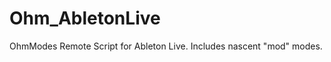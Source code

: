 Ohm_AbletonLive
===============

OhmModes Remote Script for Ableton Live. Includes nascent &quot;mod&quot; modes.